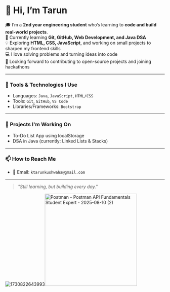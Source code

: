 
# 👋 Hi, I’m Tarun

🎓 I’m a **2nd year engineering student** who’s learning to **code and build real-world projects**.  
🌱 Currently learning **Git, GitHub, Web Development, and Java DSA**  
💡 Exploring **HTML, CSS, JavaScript**, and working on small projects to sharpen my frontend skills   
💻 I love solving problems and turning ideas into code  
🚀 Looking forward to contributing to open-source projects and joining hackathons  

---

### 🧰 Tools & Technologies I Use

- Languages: `Java`, `JavaScript`, `HTML/CSS`
- Tools: `Git`, `GitHub`, `VS Code`
- Libraries/Frameworks: `Bootstrap`

---

### 🔭 Projects I'm Working On

- To-Do List App using localStorage
- DSA in Java (currently: Linked Lists & Stacks)

---

### 📫 How to Reach Me

- 📧 Email: `ktarunkushwaha@gmail.com`

---

> *"Still learning, but building every day."*

![1730822643993](https://github.com/user-attachments/assets/5692ca30-a31d-4f5b-b40d-05d52f656b69)<img width="291" height="291" alt="Postman - Postman API Fundamentals Student Expert - 2025-08-10 (2)" src="https://github.com/user-attachments/assets/4de8b22a-79e0-40f9-a301-91269f8023d1" />

<!---
hiitarun1/hiitarun1 is a ✨ special ✨ repository because its `README.md` (this file) appears on your GitHub profile.
You can click the Preview link to take a look at your changes.
--->
